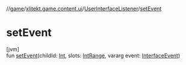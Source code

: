 //[game](../../../index.md)/[xlitekt.game.content.ui](../index.md)/[UserInterfaceListener](index.md)/[setEvent](set-event.md)

# setEvent

[jvm]\
fun [setEvent](set-event.md)(childId: [Int](https://kotlinlang.org/api/latest/jvm/stdlib/kotlin/-int/index.html), slots: [IntRange](https://kotlinlang.org/api/latest/jvm/stdlib/kotlin.ranges/-int-range/index.html), vararg event: [InterfaceEvent](../-interface-event/index.md))
